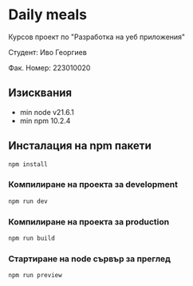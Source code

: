 # Daily meals

Курсов проект по "Разработка на уеб приложения"

Студент: Иво Георгиев

Фак. Номер: 223010020

## Изисквания
- min node v21.6.1
- min npm 10.2.4

## Инсталация на npm пакети

```sh
npm install
```

### Компилиране на проекта за development

```sh
npm run dev
```

### Компилиране на проекта за production

```sh
npm run build
```

### Стартиране на node сървър за преглед

```sh
npm run preview
```
